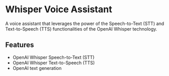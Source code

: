 # Whisper Voice Assistant

A voice assistant that leverages the power of the Speech-to-Text (STT) and Text-to-Speech (TTS) functionalities of the OpenAI Whisper technology.

## Features

- OpenAI Whisper Speech-to-Text (STT)
- OpenAI Whisper Text-to-Speech (TTS)
- OpenAI text generation